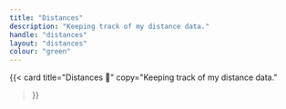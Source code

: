 ```yaml
---
title: "Distances"
description: "Keeping track of my distance data."
handle: "distances"
layout: "distances"
colour: "green"
---
```


{{<
  card
  title="Distances 🚶‍"
  copy="Keeping track of my distance data."
>}}